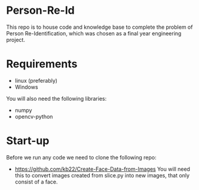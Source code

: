 # Person-Re-Id
This repo is to house code and knowledge base to complete the problem of Person Re-Identification, which was chosen as a final year engineering project.

# Requirements
- linux (preferably)
- Windows

You will also need the following libraries:
- numpy
- opencv-python

# Start-up
Before we run any code we need to clone the following repo:
- https://github.com/kb22/Create-Face-Data-from-Images
You will need this to convert images created from slice.py 
into new images, that only consist of a face.









